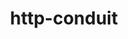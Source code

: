 ---
title: http-conduit
url: http://www.yesodweb.com/book/http-conduit
authors:
- Michael Snoyman
type: article
tags:
- web
doHaskell-type: blog post
---